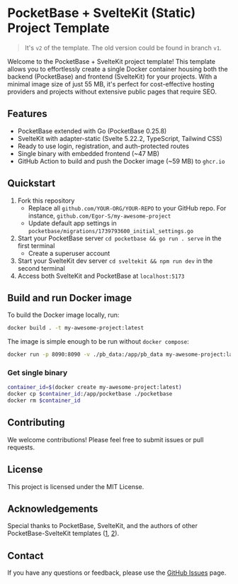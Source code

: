 # PocketBase + SvelteKit (Static) Project Template

> It's `v2` of the template. The old version could be found in branch `v1`.

Welcome to the PocketBase + SvelteKit project template!
This template allows you to effortlessly create a single Docker container housing both the backend (PocketBase) and frontend (SvelteKit) for your projects.
With a minimal image size of just 55 MB, it's perfect for cost-effective hosting providers and projects without extensive public pages that require SEO.

## Features

- PocketBase extended with Go (PocketBase 0.25.8)
- SvelteKit with adapter-static (Svelte 5.22.2, TypeScript, Tailwind CSS)
- Ready to use login, registration, and auth-protected routes
- Single binary with embedded frontend (~47 MB)
- GitHub Action to build and push the Docker image (~59 MB) to `ghcr.io`

## Quickstart

1. Fork this repository
   - Replace all `github.com/YOUR-ORG/YOUR-REPO` to your GitHub repo. For instance, `github.com/Egor-S/my-awesome-project`
   - Update default app settings in `pocketbase/migrations/1739793600_initial_settings.go`
1. Start your PocketBase server `cd pocketbase && go run . serve` in the first terminal
   - Create a superuser account
1. Start your SvelteKit dev server `cd sveltekit && npm run dev` in the second terminal
1. Access both SvelteKit and PocketBase at `localhost:5173`

## Build and run Docker image

To build the Docker image locally, run:

```bash
docker build . -t my-awesome-project:latest
```

The image is simple enough to be run without `docker compose`:

```bash
docker run -p 8090:8090 -v ./pb_data:/app/pb_data my-awesome-project:latest
```

### Get single binary

```bash
container_id=$(docker create my-awesome-project:latest)
docker cp $container_id:/app/pocketbase ./pocketbase
docker rm $container_id
```

## Contributing

We welcome contributions! Please feel free to submit issues or pull requests.

## License

This project is licensed under the MIT License.

## Acknowledgements

Special thanks to PocketBase, SvelteKit, and the authors of other PocketBase-SvelteKit templates ([1](https://github.com/danawoodman/sveltekit-auth-example), [2](https://github.com/jianyuan/pocketbase-sveltekit-auth)).

## Contact

If you have any questions or feedback, please use the [GitHub Issues](https://github.com/Egor-S/pocketbase-sveltekit-static/issues) page.
